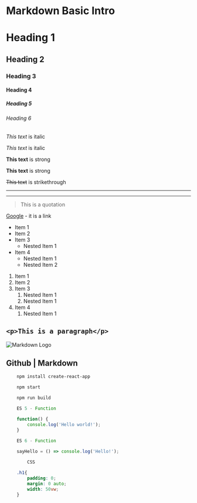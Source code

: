 <!-- Headings -->

# Markdown Basic Intro

# Heading 1
## Heading 2
### Heading 3
#### Heading 4
##### Heading 5
###### Heading 6

<!-- Italics -->

*This text* is italic

_This text_ is italic

<!-- Italics -->

**This text** is strong

__This text__ is strong

<!-- Strikethrough -->

~~This text~~ is strikethrough

<!-- Horizontal Rule -->

___
---

<!-- Blockquote -->

> This is a quotation

<!-- Link -->

[Google](https://www.google.com.pk "Google") - it is a link

<!-- UL (unorder list) -->

* Item 1
* Item 2
* Item 3
    * Nested Item 1
* Item 4
    * Nested Item 1
    * Nested Item 2

<!-- OL (order list) -->

1. Item 1
1. Item 2
1. Item 3
    1. Nested Item 1
    1. Nested Item 1
1. Item 4
    1. Nested Item 1

<!-- Inline Code Block -->

## `<p>This is a paragraph</p>`

<!-- Images -->

![Markdown Logo](https://markdown-here.com/img/icon256.png)

<!-- Github Markedown -->

## Github | Markdown

<!-- Code Block -->

```bash
    npm install create-react-app

    npm start

    npm run build
```

```javascript
    ES 5 - Function 

    function() {
        console.log('Hello world!');
    }

    ES 6 - Function
    
    sayHello = () => console.log('Hello!');
```

```css
        CSS

    .h1{
        padding: 0;
        margin: 0 auto;
        width: 50vw;
    }
    
```
